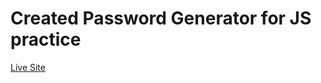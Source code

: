 # Created Password Generator for JS practice
[Live Site](https://ricardonyc.github.io/password-generator/)
